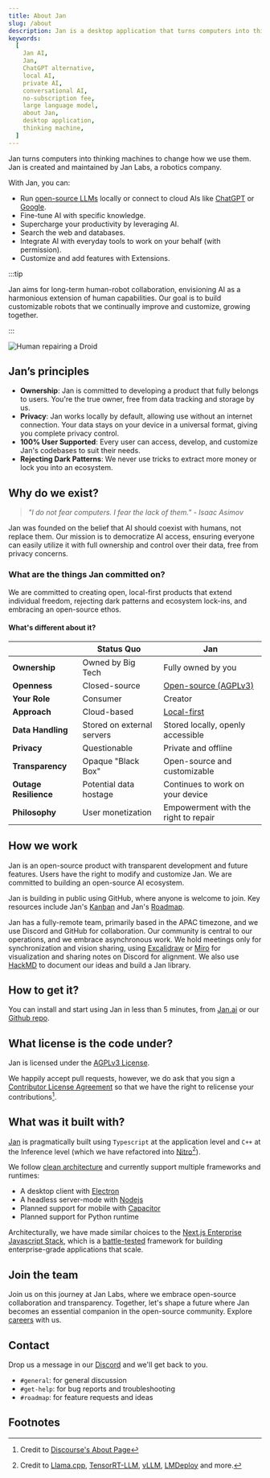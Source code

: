 ```yaml
---
title: About Jan
slug: /about
description: Jan is a desktop application that turns computers into thinking machines.
keywords:
  [
    Jan AI,
    Jan,
    ChatGPT alternative,
    local AI,
    private AI,
    conversational AI,
    no-subscription fee,
    large language model,
    about Jan,
    desktop application,
    thinking machine,
  ]
---
```


<head>
  <title>About Jan</title>
  <meta charset="utf-8" />
  <meta name="description" content="Discover Jan, a desktop application that turns computers into thinking machines. Learn about its features, principles, vision, and how to get involved with the Jan Labs team." />
  <meta name="keywords" content="Jan, Jan AI, ChatGPT alternative, local AI, private AI, conversational AI, no-subscription fee, large language model, desktop application, thinking machine, about Jan" />
  <meta name="twitter:card" content="summary" />
  <link rel="canonical" href="https://jan.ai/about" />
  <meta property="og:title" content="About Jan" />
  <meta property="og:description" content="Discover Jan, a desktop application that turns computers into thinking machines. Learn about its features, principles, vision, and how to get involved with the Jan Labs team." />
  <meta property="og:url" content="https://jan.ai/about" />
  <meta property="og:type" content="article" />
  <meta property="og:image" content="https://jan.ai/img/og-image-about-jan.png" />
</head>

Jan turns computers into thinking machines to change how we use them.
Jan is created and maintained by Jan Labs, a robotics company.

With Jan, you can:

- Run [open-source LLMs](https://huggingface.co/models?pipeline_tag=text-generation) locally or connect to cloud AIs like [ChatGPT](https://openai.com/blog/openai-api) or [Google](https://ai.google.dev/).
- Fine-tune AI with specific knowledge.
- Supercharge your productivity by leveraging AI.
- Search the web and databases.
- Integrate AI with everyday tools to work on your behalf (with permission).
- Customize and add features with Extensions.

:::tip

Jan aims for long-term human-robot collaboration, envisioning AI as a harmonious extension of human capabilities. Our goal is to build customizable robots that we continually improve and customize, growing together.

:::

![Human repairing a Droid](/img/star-wars-droids.png)

## Jan’s principles

- **Ownership**: Jan is committed to developing a product that fully belongs to users. You're the true owner, free from data tracking and storage by us.
- **Privacy**: Jan works locally by default, allowing use without an internet connection. Your data stays on your device in a universal format, giving you complete privacy control.
- **100% User Supported**: Every user can access, develop, and customize Jan's codebases to suit their needs.
- **Rejecting Dark Patterns**: We never use tricks to extract more money or lock you into an ecosystem.

## Why do we exist?

> _"I do not fear computers. I fear the lack of them." - Isaac Asimov_

Jan was founded on the belief that AI should coexist with humans, not replace them. Our mission is to democratize AI access, ensuring everyone can easily utilize it with full ownership and control over their data, free from privacy concerns.

### What are the things Jan committed on?

We are committed to creating open, local-first products that extend individual freedom, rejecting dark patterns and ecosystem lock-ins, and embracing an open-source ethos.

#### What's different about it?

|                       | Status Quo                 | Jan                                                                    |
| --------------------- | -------------------------- | ---------------------------------------------------------------------- |
| **Ownership**         | Owned by Big Tech          | Fully owned by you                                                     |
| **Openness**          | Closed-source              | [Open-source (AGPLv3)](https://github.com/janhq/jan/blob/main/LICENSE) |
| **Your Role**         | Consumer                   | Creator                                                                |
| **Approach**          | Cloud-based                | [Local-first](https://www.inkandswitch.com/local-first/)               |
| **Data Handling**     | Stored on external servers | Stored locally, openly accessible                                      |
| **Privacy**           | Questionable               | Private and offline                                                    |
| **Transparency**      | Opaque "Black Box"         | Open-source and customizable                                           |
| **Outage Resilience** | Potential data hostage     | Continues to work on your device                                       |
| **Philosophy**        | User monetization          | Empowerment with the right to repair                                   |

## How we work

Jan is an open-source product with transparent development and future features. Users have the right to modify and customize Jan. We are committed to building an open-source AI ecosystem.

Jan is building in public using GitHub, where anyone is welcome to join. Key resources include Jan's [Kanban](https://github.com/orgs/janhq/projects/5/views/7) and Jan's [Roadmap](https://github.com/orgs/janhq/projects/5/views/29).

Jan has a fully-remote team, primarily based in the APAC timezone, and we use Discord and GitHub for collaboration. Our community is central to our operations, and we embrace asynchronous work. We hold meetings only for synchronization and vision sharing, using [Excalidraw](https://excalidraw.com/) or [Miro](https://miro.com/) for visualization and sharing notes on Discord for alignment. We also use [HackMD](https://hackmd.io/) to document our ideas and build a Jan library.

## How to get it?

You can install and start using Jan in less than 5 minutes, from [Jan.ai](https://jan.ai) or our [Github repo](https://github.com/janhq/jan).

## What license is the code under?

Jan is licensed under the [AGPLv3 License](https://github.com/janhq/jan/blob/main/LICENSE).

We happily accept pull requests, however, we do ask that you sign a [Contributor License Agreement](https://en.wikipedia.org/wiki/Contributor_License_Agreement) so that we have the right to relicense your contributions[^2].

## What was it built with?

[Jan](https://github.com/janhq/jan) is pragmatically built using `Typescript` at the application level and `C++` at the Inference level (which we have refactored into [Nitro](https://nitro.jan.ai)[^3]).

We follow [clean architecture](https://blog.cleancoder.com/uncle-bob/2012/08/13/the-clean-architecture.html) and currently support multiple frameworks and runtimes:

- A desktop client with [Electron](https://www.electronjs.org/)
- A headless server-mode with [Nodejs](https://nodejs.org/en)
- Planned support for mobile with [Capacitor](https://capacitorjs.com/)
- Planned support for Python runtime

Architecturally, we have made similar choices to the [Next.js Enterprise Javascript Stack](https://vercel.com/templates/next.js/nextjs-enterprise-boilerplate), which is a [battle-tested](https://nextjs.org/showcase/enterprise) framework for building enterprise-grade applications that scale.

## Join the team

Join us on this journey at Jan Labs, where we embrace open-source collaboration and transparency. Together, let's shape a future where Jan becomes an essential companion in the open-source community. Explore [careers](https://janai.bamboohr.com/careers) with us.

## Contact

Drop us a message in our [Discord](https://discord.gg/af6SaTdzpx) and we'll get back to you.

- `#general`: for general discussion
- `#get-help`: for bug reports and troubleshooting
- `#roadmap`: for feature requests and ideas

## Footnotes

[^1]: Credit to Obsidian's original website
[^2]: Credit to [Discourse's About Page](https://www.discourse.org/about)
[^3]: Credit to [Llama.cpp](https://github.com/ggerganov/llama.cpp), [TensorRT-LLM](https://github.com/NVIDIA/TensorRT-LLM), [vLLM](https://github.com/vllm-project/vllm), [LMDeploy](https://github.com/InternLM/lmdeploy) and more.

